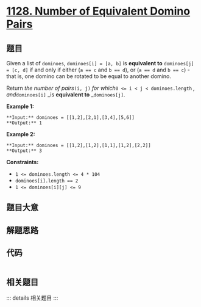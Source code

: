 # [1128. Number of Equivalent Domino Pairs](https://leetcode.com/problems/number-of-equivalent-domino-pairs)

## 题目

Given a list of `dominoes`, `dominoes[i] = [a, b]` is **equivalent to**
`dominoes[j] = [c, d]` if and only if either (`a == c` and `b == d`), or (`a
== d` and `b == c`) - that is, one domino can be rotated to be equal to
another domino.

Return _the number of pairs_`(i, j)` _for which_`0 <= i < j < dominoes.length`
_, and_`dominoes[i]` _is **equivalent to** _`dominoes[j]`.



**Example 1:**

    
    
    **Input:** dominoes = [[1,2],[2,1],[3,4],[5,6]]
    **Output:** 1
    

**Example 2:**

    
    
    **Input:** dominoes = [[1,2],[1,2],[1,1],[1,2],[2,2]]
    **Output:** 3
    



**Constraints:**

  * `1 <= dominoes.length <= 4 * 104`
  * `dominoes[i].length == 2`
  * `1 <= dominoes[i][j] <= 9`


## 题目大意

## 解题思路

## 代码

```javascript

```

## 相关题目

::: details 相关题目
:::
